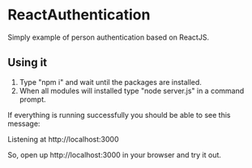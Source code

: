 # ReactAuthentication
Simply example of person authentication based on ReactJS.

## Using it
1. Type "npm i" and wait until the packages are installed.
2. When all modules will installed type "node server.js" in a command prompt.

If everything is running successfully you should be able to see this message:

Listening at http://localhost:3000

So, open up http://localhost:3000 in your browser and try it out.
